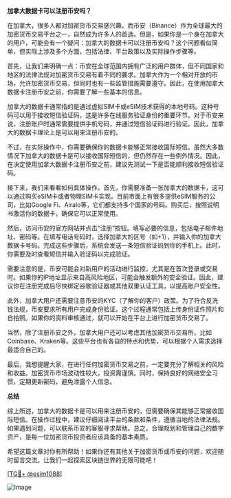 **加拿大数据卡可以注册币安吗？**

在加拿大，很多人都对加密货币交易感兴趣，而币安（Binance）作为全球最大的加密货币交易平台之一，自然成为许多人的首选。但是，如果你是一个身在加拿大的用户，可能会有一个疑问：加拿大的数据卡可以注册币安吗？这个问题看似简单，但实际上涉及多个方面，包括法律、平台政策以及实际操作步骤等。

首先，让我们来明确一点：币安在全球范围内拥有广泛的用户群体，但不同国家和地区的法律法规对加密货币交易有着不同的要求。加拿大作为一个相对开放的市场，允许加密货币交易，但同时也有一些监管措施需要遵守。因此，在使用加拿大数据卡注册币安之前，你需要了解一些基本的信息。

加拿大的数据卡通常指的是通过虚拟SIM卡或eSIM技术获得的本地号码。这种号码可以用于接收短信验证码，这是许多在线服务验证身份的重要环节。对于币安来说，注册账户时通常需要提供手机号码，并通过短信验证码进行验证。因此，加拿大的数据卡理论上是可以用来注册币安的。

不过，在实际操作中，你需要确保你的数据卡能够正常接收国际短信。虽然大多数情况下加拿大的数据卡是可以接收国际短信的，但仍然存在一些例外情况。因此，在决定使用加拿大数据卡注册币安之前，建议先测试一下是否能顺利接收短信验证码。

接下来，我们来看看如何具体操作。首先，你需要准备一张加拿大的数据卡，这可以通过购买eSIM卡或者物理SIM卡实现。目前市面上有很多提供eSIM服务的公司，比如Google Fi、Airalo等，它们都支持多个国家的号码。购买后，按照说明书激活你的数据卡，确保它可以正常使用。

然后，访问币安的官方网站并点击“注册”按钮。填写必要的信息，包括电子邮件地址、密码等。在填写电话号码时，选择加拿大的区号（如+1），并输入你的加拿大数据卡号码。完成这些步骤后，系统会发送一条短信验证码到你的手机上。此时，你需要及时查看短信并输入验证码以完成验证。

需要注意的是，币安可能会对新用户的活动进行监控，尤其是在首次登录或交易时。如果你的IP地址显示来自高风险地区，可能会触发额外的安全验证。因此，建议你在注册完成后尽快绑定谷歌验证器或其他双重认证工具，以提高账户安全性。

此外，加拿大用户还需要注意币安的KYC（了解你的客户）政策。为了符合反洗钱法规，币安要求所有用户完成身份验证。这个过程通常包括上传身份证件照片和自拍照。如果你的资料审核通过，就可以开始在平台上进行加密货币交易了。

当然，除了注册币安之外，加拿大用户还可以考虑其他加密货币交易所，比如Coinbase、Kraken等。这些平台也有各自的特点和优势，可以根据个人需求选择最适合自己的。

最后，我想提醒大家，在进行任何加密货币交易之前，一定要充分了解相关的风险和收益。加密货币市场波动性较大，投资需谨慎。同时，保持良好的网络安全习惯，定期更新密码，避免泄露个人信息。

**总结**

综上所述，加拿大的数据卡是可以用来注册币安的，但需要确保其能够正常接收国际短信。在操作过程中，建议仔细阅读平台的条款和条件，遵循当地的法律法规。如果遇到问题，可以联系币安的客服寻求帮助。总之，合理规划和管理自己的数字资产，是每一位加密货币投资者应该具备的基本素质。

希望这篇文章对你有所帮助！如果你还有其他关于加密货币或币安的问题，欢迎随时留言交流。让我们一起探索区块链世界的无限可能吧！

[[TG💪+ @esim1088](https://t.me/s/esim1088)]

![Image](https://i.postimg.cc/4NQfJmqS/Snipaste-2025-05-13-00-14-12.png)